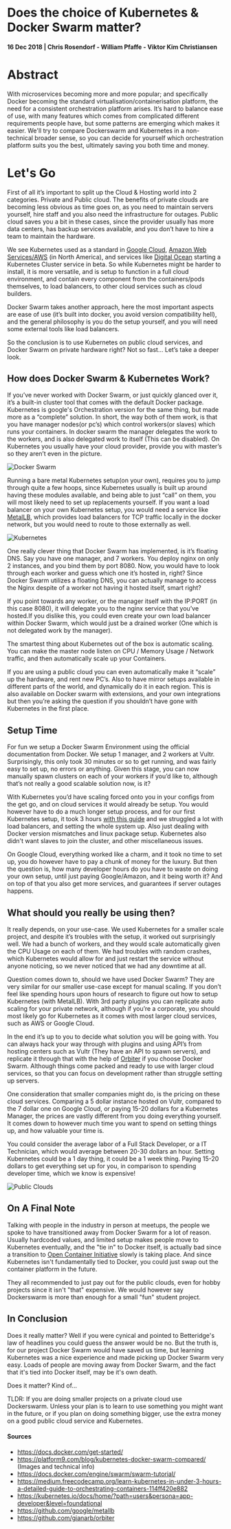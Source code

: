 # Does the choice of Kubernetes & Docker Swarm matter?
#### 16 Dec 2018 |  Chris Rosendorf - William Pfaffe - Viktor Kim Christiansen

# Abstract

With microservices becoming more and more popular; and specifically Docker becoming the standard virtualisation/containerisation platform, the need for a consistent orchestration platform arises. It’s hard to balance ease of use, with many features which comes from complicated different requirements people have, but some patterns are emerging which makes it easier. We'll try to compare Dockerswarm and Kubernetes in a non-technical broader sense, so you can decide for yourself which orchestration platform suits you the best, ultimately saving you both time and money.

# Let's Go

First of all it’s important to split up the Cloud & Hosting world into 2 categories. Private and Public cloud. The benefits of private clouds are becoming less obvious as time goes on, as you need to maintain servers yourself, hire staff and you also need the infrastructure for outages. Public cloud saves you a bit in these cases, since the provider usually has more data centers, has backup services available, and you don’t have to hire a team to maintain the hardware.

We see Kubernetes used as a standard in [Google Cloud](https://cloud.google.com/), [Amazon Web Services/AWS](https://aws.amazon.com/eks/) (in North America), and services like [Digital Ocean](https://digitalocean.com/products/kubernetes/) starting a Kubernetes Cluster service in beta. So while Kubernetes might be harder to install, it is more versatile, and is setup to function in a full cloud environment, and contain every component from the containers/pods themselves, to load balancers, to other cloud services such as cloud builders.

Docker Swarm takes another approach, here the most important aspects are ease of use (it’s built into docker, you avoid version compatibility hell), and the general philosophy is you do the setup yourself, and you will need some external tools like load balancers.

So the conclusion is to use Kubernetes on public cloud services, and Docker Swarm on private hardware right? Not so fast… Let’s take a deeper look.

## How does Docker Swarm & Kubernetes Work?
If you’ve never worked with Docker Swarm, or just quickly glanced over it, it’s a built-in cluster tool that comes with the default Docker package. Kubernetes is google's Orchestration version for the same thing, but made more as a “complete” solution.
In short, the way both of them work, is that you have manager nodes(or pc’s) which control workers(or slaves) which runs your containers. In docker swarm the manager delegates the work to the workers, and is also delegated work to itself (This can be disabled). On Kubernetes you usually have your cloud provider, provide you with master’s so they aren’t even in the picture.

![Docker Swarm](https://platform9.com/wp-content/uploads/2017/06/docker-architecture-1024x617.png)

Running a bare metal Kubernetes setup(on your own), requires you to jump through quite a few hoops, since Kubernetes usually is built up around having these modules available, and being able to just “call” on them, you will most likely need to set up replacements yourself. 
If you want a load balancer on your own Kubernetes setup, you would need a service like [MetalLB](https://github.com/google/metallb), which provides load balancers for TCP traffic locally in the docker network, but you would need to route to those externally as well.

![Kubernetes](https://platform9.com/wp-content/uploads/2017/06/Nodes_Illustration-1024x743.png)

One really clever thing that Docker Swarm has implemented, is it’s floating DNS. Say you have one manager, and 7 workers. You deploy nginx on only 2 instances, and you bind them by port 8080. Now, you would have to look through each worker and guess which one it’s hosted in, right? Since Docker Swarm utilizes a floating DNS, you can actually manage to access the Nginx despite of a worker not having it hosted itself, smart right?

If you point towards any worker, or the manager itself with the IP:PORT (in this case 8080), it will delegate you to the nginx service that you’ve hosted.If you dislike this, you could even create your own load balancer within Docker Swarm, which would just be a drained worker (One which is not delegated work by the manager). 

The smartest thing about Kubernetes out of the box is automatic scaling. You can make the master node listen on CPU / Memory Usage / Network traffic, and then automatically scale up your Containers. 

If you are using a public cloud you can even automatically make it “scale” up the hardware, and rent new PC’s. Also to have mirror setups available in different parts of the world, and dynamically do it in each region. This is also available on Docker swarm with extensions, and your own integrations but then you’re asking the question if you shouldn’t have gone with Kubernetes in the first place.

## Setup Time
For fun we setup a Docker Swarm Environment using the official documentation from Docker. We setup 1 manager, and 2 workers at Vultr. Surprisingly, this only took 30 minutes or so to get running, and was fairly easy to set up, no errors or anything. Given this stage, you can now manually spawn clusters on each of your workers if you’d like to, although that’s not really a good scalable solution now, is it?

With Kubernetes you’d have scaling forced onto you in your configs from the get go, and on cloud services it would already be setup. You would however have to do a much longer setup process, and for our first Kubernetes setup, it took 3 hours [with this guide](https://medium.freecodecamp.org/learn-kubernetes-in-under-3-hours-a-detailed-guide-to-orchestrating-containers-114ff420e882) and we struggled a lot with load balancers, and setting the whole system up. Also just dealing with Docker version mismatches and linux package setup. Kubernetes also didn't want slaves to join the cluster, and other miscellaneous issues.

On Google Cloud, everything worked like a charm, and it took no time to set up, you do however have to pay a chunk of money for the luxury. But then the question is, how many developer hours do you have to waste on doing your own setup, until just paying Google/Amazon, and it being worth it? And on top of that you also get more services, and guarantees if server outages happens.

## What should you really be using then?
It really depends, on your use-case. We used Kubernetes for a smaller scale project, and despite it’s troubles with the setup, it worked out surprisingly well. We had a bunch of workers, and they would scale automatically given the CPU Usage on each of them. We had troubles with random crashes, which Kubernetes would allow for and just restart the service without anyone noticing, so we never noticed that we had any downtime at all. 

Question comes down to, should we have used Docker Swarm? They are very similar for our smaller use-case except for manual scaling. If you don’t feel like spending hours upon hours of research to figure out how to setup Kubernetes (with MetalLB). With 3rd party plugins you can replicate auto scaling for your private network, although if you’re a corporate, you should most likely go for Kubernetes as it comes with most larger cloud services, such as AWS or Google Cloud.

In the end it’s up to you to decide what solution you will be going with. You can always hack your way through with plugins and using API’s from hosting centers such as Vultr (They have an API to spawn servers), and replicate it through that with the help of [Orbiter](https://github.com/gianarb/orbiter) if you choose Docker Swarm. Although things come packed and ready to use with larger cloud services, so that you can focus on development rather than struggle setting up servers. 

One consideration that smaller companies might do, is the pricing on these cloud services.
Comparing a 5 dollar instance hosted on Vultr, compared to the 7 dollar one on Google Cloud, or paying 15-20 dollars for a Kubernetes Manager, the prices are vastly different from you doing everything yourself. It comes down to however much time you want to spend on setting things up, and how valuable your time is. 

You could consider the average labor of a Full Stack Developer, or a IT Technician, which would average between 20-30 dollars an hour. Setting Kubernetes could be a 1 day thing, it could be a 1 week thing. Paying 15-20 dollars to get everything set up for you, in comparison to spending developer time, which we know is expensive!

![Public Clouds](http://www.coherentchronicle.com/wp-content/uploads/2018/04/Public-Cloud-Market-702x370.jpg)

## On A Final Note
Talking with people in the industry in person at meetups, the people we spoke to have transitioned away from Docker Swarm for a lot of reason. Usually hardcoded values, and limited setup makes people move to Kubernetes eventually, and the "tie in" to Docker itself, is actually bad since a transition to [Open Container Initiative](https://opencontainers.org/) slowly is taking place. And since Kubernetes isn't fundamentally tied to Docker, you could just swap out the container platform in the future.

They all recommended to just pay out for the public clouds, even for hobby projects since it isn't "that" expensive. We would however say Dockerswarm is more than enough for a small "fun" student project.

## In Conclusion
Does it really matter? Well if you were cynical and pointed to Betteridge's law of headlines you could guess the answer would be no. But the truth is, for our project Docker Swarm would have saved us time, but learning Kubernetes was a nice experience and made picking up Docker Swarm very easy. Loads of people are moving away from Docker Swarm, and the fact that it's tied into Docker itself, may be it's own death.

Does it matter? Kind of...

TLDR: If you are doing smaller projects on a private cloud use Dockerswarm. Unless your plan is to learn to use something you might want in the future, or if you plan on doing something bigger, use the extra money on a good public cloud service and Kubernetes.

#### Sources
 -  https://docs.docker.com/get-started/
 -  https://platform9.com/blog/kubernetes-docker-swarm-compared/ (Images and technical info)
 -  https://docs.docker.com/engine/swarm/swarm-tutorial/
 -  https://medium.freecodecamp.org/learn-kubernetes-in-under-3-hours-a-detailed-guide-to-orchestrating-containers-114ff420e882
 -  https://kubernetes.io/docs/home/?path=users&persona=app-developer&level=foundational
 -  https://github.com/google/metallb
 -  https://github.com/gianarb/orbiter
